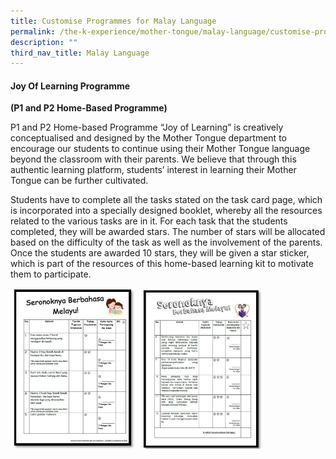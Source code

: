 ```yaml
---
title: Customise Programmes for Malay Language
permalink: /the-k-experience/mother-tongue/malay-language/customise-programmes-for-malay-language/
description: ""
third_nav_title: Malay Language
---
```

<h4><strong>Joy Of Learning Programme</strong></h4>
<p><strong>(P1 and P2 Home-Based Programme)</strong></p>
<p>P1 and P2 Home-based Programme &ldquo;Joy of Learning&rdquo; is creatively conceptualised and designed by the Mother Tongue department to encourage our students to continue using their Mother Tongue language beyond the classroom with their parents. We believe that through this authentic learning platform, students&rsquo; interest in learning their Mother Tongue can be further cultivated.</p>
<p>Students have to complete all the tasks stated on the task card page, which is incorporated into a specially designed booklet, whereby all the resources related to the various tasks are in it. For each task that the students completed, they will be awarded stars. The number of stars will be allocated based on the difficulty of the task as well as the involvement of the parents. Once the students are awarded 10 stars, they will be given a star sticker, which is part of the resources of this home-based learning kit to motivate them to participate.</p>
<img style="width: 80%;" src="/images/cpm.jpg" />